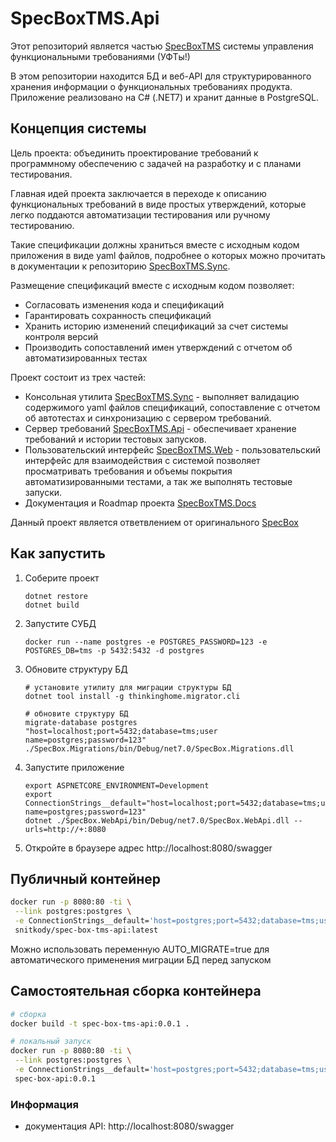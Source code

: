# SpecBoxTMS.Api

Этот репозиторий является частью [SpecBoxTMS](https://github.com/spec-box-tms)
системы управления функциональными требованиями (УФТы!)

В этом репозитории находится БД и веб-API для структурированного хранения информации о функциональных требованиях продукта. Приложение реализовано на C# (.NET7) и хранит данные в PostgreSQL.

## Концепция системы

Цель проекта: объединить проектирование требований к программному обеспечению с задачей на разработку и с планами тестирования.

Главная идей проекта заключается в переходе к описанию функциональных требований в виде простых утверждений, 
которые легко поддаются автоматизации тестирования или ручному тестированию.

Такие спецификации должны храниться вместе с исходным кодом приложения в виде yaml файлов, подробнее о которых можно прочитать в 
документации к репозиторию [SpecBoxTMS.Sync](https://github.com/spec-box-tms/sync).

Размещение спецификаций вместе с исходным кодом позволяет:

- Согласовать изменения кода и спецификаций
- Гарантировать сохранность спецификаций
- Хранить историю изменений спецификаций за счет системы контроля версий
- Производить сопоставлений имен утверждений с отчетом об автоматизированных тестах

Проект состоит из трех частей:

- Консольная утилита [SpecBoxTMS.Sync](https://github.com/spec-box-tms/sync) - выполняет валидацию содержимого yaml файлов спецификаций, 
сопоставление с отчетом об автотестах и синхронизацию с сервером требований.
- Сервер требований [SpecBoxTMS.Api](https://github.com/spec-box-tms/api) - обеспечивает хранение требований и истории тестовых запусков.
- Пользовательский интерфейс [SpecBoxTMS.Web](https://github.com/spec-box-tms/web) - пользовательский интерфейс для взаимодействия с системой
позволяет просматривать требования и объемы покрытия автоматизированными тестами, а так же выполнять тестовые запуски.
- Документация и Roadmap проекта [SpecBoxTMS.Docs](https://github.com/spec-box-tms/docs)

Данный проект является ответвлением от оригинального [SpecBox](https://github.com/spec-box)

## Как запустить

1. Соберите проект
   ```shell
   dotnet restore
   dotnet build
   ```
2. Запустите СУБД
   ```shell
   docker run --name postgres -e POSTGRES_PASSWORD=123 -e POSTGRES_DB=tms -p 5432:5432 -d postgres
   ```
3. Обновите структуру БД
   ```shell
   # установите утилиту для миграции структуры БД
   dotnet tool install -g thinkinghome.migrator.cli
   
   # обновите структуру БД
   migrate-database postgres "host=localhost;port=5432;database=tms;user name=postgres;password=123" ./SpecBox.Migrations/bin/Debug/net7.0/SpecBox.Migrations.dll
   ```
4. Запустите приложение
   ```shell
   export ASPNETCORE_ENVIRONMENT=Development
   export ConnectionStrings__default="host=localhost;port=5432;database=tms;user name=postgres;password=123"
   dotnet ./SpecBox.WebApi/bin/Debug/net7.0/SpecBox.WebApi.dll --urls=http://+:8080
   ```
5. Откройте в браузере адрес http://localhost:8080/swagger

## Публичный контейнер

```bash
docker run -p 8080:80 -ti \
 --link postgres:postgres \
 -e ConnectionStrings__default='host=postgres;port=5432;database=tms;user name=postgres;password=123' \
 snitkody/spec-box-tms-api:latest
 ```

Можно использовать переменную AUTO_MIGRATE=true для автоматического применения миграции БД перед запуском

## Самостоятельная сборка контейнера

```bash
# сборка
docker build -t spec-box-tms-api:0.0.1 .

# локальный запуск
docker run -p 8080:80 -ti \
 --link postgres:postgres \
 -e ConnectionStrings__default='host=postgres;port=5432;database=tms;user name=postgres;password=123' \
 spec-box-api:0.0.1
```

### Информация

- документация API: http://localhost:8080/swagger

